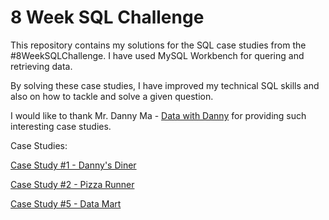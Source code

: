 # 8 Week SQL Challenge   

This repository contains my solutions for the SQL case studies from the #8WeekSQLChallenge. I have used MySQL Workbench for quering and retrieving data.

By solving these case studies, I have improved my technical SQL skills and also on how to tackle and solve a given question.  

I would like to thank Mr. Danny Ma - [Data with Danny](https://www.linkedin.com/company/datawithdanny/) for providing such interesting case studies.


Case Studies:

[Case Study #1 - Danny's Diner](https://github.com/rakeshbangla41/8_Week_SQL_Challenge/tree/main/Case%20Study%20%231%20-%20Danny's%20Diner)  

[Case Study #2 - Pizza Runner](https://github.com/rakeshbangla41/8_Week_SQL_Challenge/tree/main/Case%20Study%20%232%20-%20Pizza%20Runner)   

[Case Study #5 - Data Mart](https://github.com/rakeshbangla41/8_Week_SQL_Challenge/tree/main/Case%20Study%20%235%20-%20Data%20Mart)   


